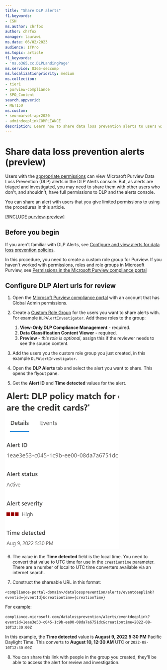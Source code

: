```yaml
---
title: "Share DLP alerts"
f1.keywords:
- CSH
ms.author: chrfox
author: chrfox
manager: laurawi
ms.date: 06/02/2023
audience: ITPro
ms.topic: article
f1_keywords:
- 'ms.o365.cc.DLPLandingPage'
ms.service: O365-seccomp
ms.localizationpriority: medium
ms.collection: 
- tier1
- purview-compliance
- SPO_Content
search.appverid: 
- MET150
ms.custom:
- seo-marvel-apr2020
- admindeeplinkCOMPLIANCE
description: Learn how to share data loss prevention alerts to users with minimal permissions for investigation. 
---
```


# Share data loss prevention alerts (preview)

Users with the [appropriate permissions](dlp-configure-view-alerts-policies.md#roles) can view Microsoft Purview Data Loss Prevention (DLP) alerts in the DLP Alerts console. But, as alerts are triaged and investigated, you may need to share them with other users who don't, and shouldn't, have full permissions to DLP and the alerts console.

You can share an alert with users that you give limited permissions to using the procedures in this article.

[!INCLUDE [purview-preview](../includes/purview-preview.md)]

## Before you begin

If you aren't familiar with DLP Alerts, see [Configure and view alerts for data loss prevention policies](/microsoft-365/compliance/dlp-configure-view-alerts-policies).

In this procedure, you need to create a custom role group for Purview. If you haven't worked with permissions, roles and role groups in Microsoft Purview, see [Permissions in the Microsoft Purview compliance portal](/microsoft-365/compliance/microsoft-365-compliance-center-permissions) 

## Configure DLP Alert urls for review

1. Open the [Microsoft Purview compliance portal](https://compliance.microsoft.com) with an account that has Global Admin permissions.

1. Create a [Custom Role Group](/microsoft-365/compliance/microsoft-365-compliance-center-permissions#create-a-custom-microsoft-purview-role-group) for the users you want to share alerts with. For example `DLPAlertInvestigator`. Add these roles to the group:
    1. **View-Only DLP Compliance Management** - required.
    1. **Data Classification Content Viewer** - required.
    1. **Preview** - *this role is optional*, assign this if the reviewer needs to see the source content.

1. Add the users you the custom role group you just created, in this example `DLPAlertInvestigator`.

1.  Open the **DLP Alerts** tab and select the alert you want to share. This opens the flyout pane.

1. Get the **Alert ID** and **Time detected** values for the alert.

![Image showing details of a DLP alert](../media/dlp-alert-details1.png)

6. The value in the **Time detected** field is the local time. You need to convert that value to UTC time for use in the `creationtime` parameter. There are a number of local to UTC time converters available via an internet search.

7. Construct the shareable URL in this format:

`<compliance-portal-domain>/datalossprevention/alerts/eventdeeplink?eventid={eventId}&creationtime={creationTime}`
  
For example:
 
`compliance.microsoft.com/datalossprevention/alerts/eventdeeplink?eventid=1eae3e53-c045-1c9b-ee00-08da7a6751dc&creationtime=2022-08-10T12:30:00Z`

In this example, the **Time detected** value is **August 9, 2022 5:30 PM** Pacific Daylight Time. This converts to **August 10, 12:30 AM** UTC or `2022-08-10T12:30:00Z`

8. You can share this link with people in the group you created, they'll be able to access the alert for review and investigation.
